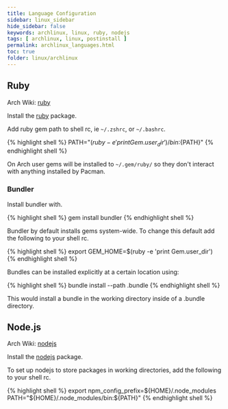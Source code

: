 ```yaml
---
title: Language Configuration
sidebar: linux_sidebar
hide_sidebar: false
keywords: archlinux, linux, ruby, nodejs
tags: [ archlinux, linux, postinstall ]
permalink: archlinux_languages.html
toc: true
folder: linux/archlinux
---
```


## Ruby

Arch Wiki: [ruby](https://wiki.archlinux.org/index.php/ruby)

Install the [ruby](https://www.archlinux.org/packages/?name=ruby) package.

Add ruby gem path to shell rc, ie ```~/.zshrc```, or ```~/.bashrc```.


{% highlight shell %}
PATH="$(ruby -e 'print Gem.user_dir')/bin:${PATH}"
{% endhighlight shell %}

On Arch user gems will be installed to ```~/.gem/ruby/``` so they don't interact with anything installed by Pacman.

### Bundler

Install bundler with.

{% highlight shell %}
gem install bundler
{% endhighlight shell %}

Bundler by default installs gems system-wide. To change this default add the following to your shell rc.

{% highlight shell %}
export GEM_HOME=$(ruby -e 'print Gem.user_dir')
{% endhighlight shell %}

Bundles can be installed explicitly at a certain location using:

{% highlight shell %}
bundle install --path .bundle
{% endhighlight shell %}

This would install a bundle in the working directory inside of a .bundle directory.

## Node.js

Arch Wiki: [nodejs](https://wiki.archlinux.org/index.php/Node.js)

Install the [nodejs](https://www.archlinux.org/packages/?name=nodejs) package.

To set up nodejs to store packages in working directories, add the following to your shell rc.

{% highlight shell %}
export npm_config_prefix=${HOME}/.node_modules
PATH="${HOME}/.node_modules/bin:${PATH}"
{% endhighlight shell %}
